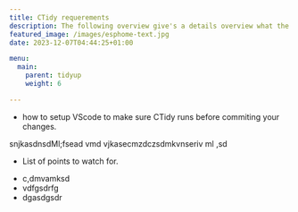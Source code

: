 ```yaml
---
title: CTidy requerements
description: The following overview give's a details overview what the CTidy requerements are.
featured_image: /images/esphome-text.jpg
date: 2023-12-07T04:44:25+01:00

menu:
  main:
    parent: tidyup
    weight: 6

---
```



* how to setup VScode to make sure CTidy runs before commiting your changes.

 snjkasdnsdMl;fsead vmd vjkasecmzdczsdmkvnseriv ml  ,sd


* List of points to watch for.

- c,dmvamksd
- vdfgsdrfg
- dgasdgsdr